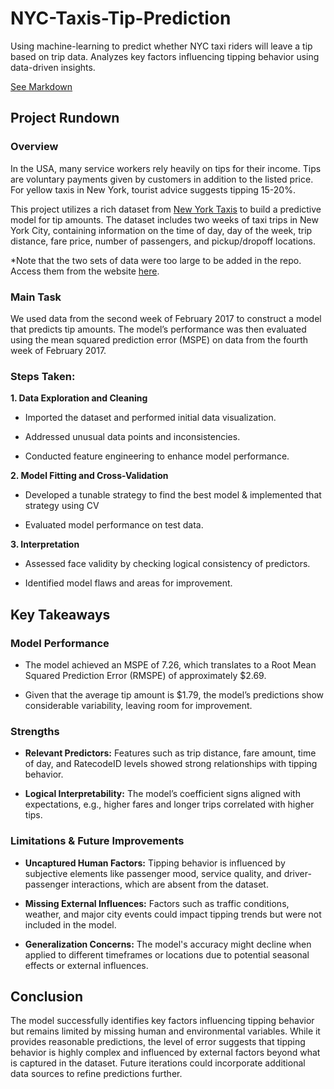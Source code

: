 # NYC-Taxis-Tip-Prediction
Using machine-learning to predict whether NYC taxi riders will leave a tip based on trip data. Analyzes key factors influencing tipping behavior using data-driven insights.

[See Markdown](https://jchu630.github.io/NYC-Taxis-Tip-Prediction/)

## Project Rundown

### Overview

In the USA, many service workers rely heavily on tips for their income. Tips are voluntary payments given by customers in addition to the listed price. For yellow taxis in New York, tourist advice suggests tipping 15-20%.

This project utilizes a rich dataset from [New York Taxis](https://www.nyc.gov/site/tlc/about/tlc-trip-record-data.page) to build a predictive model for tip amounts. The dataset includes two weeks of taxi trips in New York City, containing information on the time of day, day of the week, trip distance, fare price, number of passengers, and pickup/dropoff locations.

*Note that the two sets of data were too large to be added in the repo. Access them from the website [here](https://www.nyc.gov/site/tlc/about/tlc-trip-record-data.page). 

### Main Task

We used data from the second week of February 2017 to construct a model that predicts tip amounts. The model’s performance was then evaluated using the mean squared prediction error (MSPE) on data from the fourth week of February 2017.

### Steps Taken:

**1. Data Exploration and Cleaning**

- Imported the dataset and performed initial data visualization.

- Addressed unusual data points and inconsistencies.

- Conducted feature engineering to enhance model performance.

**2. Model Fitting and Cross-Validation**

- Developed a tunable strategy to find the best model & implemented that strategy using CV

- Evaluated model performance on test data.

**3. Interpretation**

- Assessed face validity by checking logical consistency of predictors.

- Identified model flaws and areas for improvement.

## Key Takeaways

### Model Performance

- The model achieved an MSPE of 7.26, which translates to a Root Mean Squared Prediction Error (RMSPE) of approximately $2.69.

- Given that the average tip amount is $1.79, the model’s predictions show considerable variability, leaving room for improvement.

### Strengths

- **Relevant Predictors:** Features such as trip distance, fare amount, time of day, and RatecodeID levels showed strong relationships with tipping behavior.

- **Logical Interpretability:** The model’s coefficient signs aligned with expectations, e.g., higher fares and longer trips correlated with higher tips.

### Limitations & Future Improvements

- **Uncaptured Human Factors:** Tipping behavior is influenced by subjective elements like passenger mood, service quality, and driver-passenger interactions, which are absent from the dataset.

- **Missing External Influences:** Factors such as traffic conditions, weather, and major city events could impact tipping trends but were not included in the model.

- **Generalization Concerns:** The model's accuracy might decline when applied to different timeframes or locations due to potential seasonal effects or external influences.

## Conclusion

The model successfully identifies key factors influencing tipping behavior but remains limited by missing human and environmental variables. While it provides reasonable predictions, the level of error suggests that tipping behavior is highly complex and influenced by external factors beyond what is captured in the dataset. Future iterations could incorporate additional data sources to refine predictions further.
